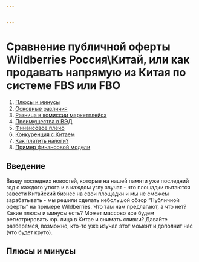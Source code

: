 ```yaml
---


---
```


<h1 id="сравнение-публичной-оферты-wildberries-россиякитай-или-как-продавать-напрямую-из-китая-по-системе-fbs-или-fbo">Сравнение публичной оферты Wildberries Россия\Китай, или как продавать напрямую из Китая по системе FBS или FBO</h1>
<ol>
<li><a href="#%D0%9F%D0%BB%D1%8E%D1%81%D1%8B-%D0%B8-%D0%BC%D0%B8%D0%BD%D1%83%D1%81%D1%8B">Плюсы и минусы</a></li>
<li><a href="#%D0%9E%D1%81%D0%BD%D0%BE%D0%B2%D0%BD%D1%8B%D0%B5-%D1%80%D0%B0%D0%B7%D0%BB%D0%B8%D1%87%D0%B8%D1%8F">Основные различия</a></li>
<li><a href="#%D0%A0%D0%B0%D0%B7%D0%BD%D0%B8%D1%86%D0%B0-%D0%B2-%D0%BA%D0%BE%D0%BC%D0%B8%D1%81%D1%81%D0%B8%D0%B8=%D0%BC%D0%B0%D1%80%D0%BA%D0%B5%D1%82%D0%BF%D0%BB%D0%B5%D0%B9%D1%81%D0%B0">Разница в комиссии маркетплейса</a></li>
<li><a href="#%D0%9F%D1%80%D0%B5%D0%B8%D0%BC%D1%83%D1%89%D0%B5%D1%81%D1%82%D0%B2%D0%B0-%D0%B2-%D0%92%D0%AD%D0%94">Преимущества в ВЭД</a></li>
<li><a href="#%D0%A4%D0%B8%D0%BD%D0%B0%D0%BD%D1%81%D0%BE%D0%B2%D0%BE%D0%B5-%D0%BF%D0%BB%D0%B5%D1%87%D0%BE">Финансовое плечо</a></li>
<li><a href="#%D0%9A%D0%BE%D0%BD%D0%BA%D1%83%D1%80%D0%B5%D0%BD%D1%86%D0%B8%D1%8F-%D1%81-%D0%9A%D0%B8%D1%82%D0%B0%D0%B5%D0%BC">Конкуренция с Китаем</a></li>
<li><a href="#%D0%9A%D0%B0%D0%BA-%D0%BF%D0%BB%D0%B0%D1%82%D0%B8%D1%82%D1%8C-%D0%BD%D0%B0%D0%BB%D0%BE%D0%B3%D0%B8?">Как платить налоги?</a></li>
<li><a href="#%D0%9F%D1%80%D0%B8%D0%BC%D0%B5%D1%80-%D1%84%D0%B8%D0%BD%D0%B0%D0%BD%D1%81%D0%BE%D0%B2%D0%BE%D0%B9-%D0%BC%D0%BE%D0%B4%D0%B5%D0%BB%D0%B8">Пример финансовой модели</a></li>
</ol>
<h2 id="введение">Введение</h2>
<p>Ввиду последних новостей, которые на нашей памяти уже последний год с каждого утюга и в каждом углу звучат - что площадки пытаются завести Китайский бизнес на свои площадки и мы не сможем зарабатывать - мы решили сделать небольшой обзор “Публичной оферты” на примере Wildberries. Что там нам предлагают, а что нет? Какие плюсы и минусы есть? Может массово все будем регистрировать юр. лица в Китае и снимать сливки? Давайте разберемся, возможно, кто-то уже изучал этот момент и дополнит нас (что будет круто).</p>
<h2 id="плюсы-и-минусы">Плюсы и минусы</h2>

